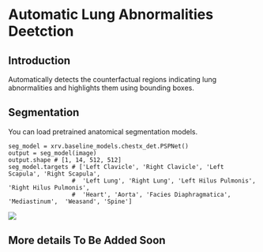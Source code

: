 # Automatic Lung Abnormalities Deetction
## Introduction
Automatically detects the counterfactual regions indicating lung abnormalities and highlights them using bounding boxes.

## Segmentation

You can load pretrained anatomical segmentation models. 
<!-- [Demo Notebook](scripts/segmentation.ipynb) -->

```python3
seg_model = xrv.baseline_models.chestx_det.PSPNet()
output = seg_model(image)
output.shape # [1, 14, 512, 512]
seg_model.targets # ['Left Clavicle', 'Right Clavicle', 'Left Scapula', 'Right Scapula',
                  #  'Left Lung', 'Right Lung', 'Left Hilus Pulmonis', 'Right Hilus Pulmonis',
                  #  'Heart', 'Aorta', 'Facies Diaphragmatica', 'Mediastinum',  'Weasand', 'Spine']
```

![](torchxrayvision_folder/docs/segmentation-pspnet.png)

## More details To Be Added Soon